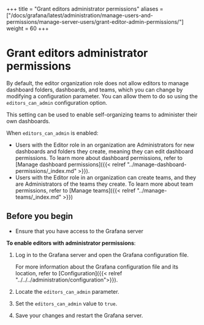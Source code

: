+++
title = "Grant editors administrator permissions"
aliases = ["/docs/grafana/latest/administration/manage-users-and-permissions/manage-server-users/grant-editor-admin-permissions/"]
weight = 60
+++

# Grant editors administrator permissions

By default, the editor organization role does not allow editors to manage dashboard folders, dashboards, and teams, which you can change by modifying a configuration parameter. You can allow them to do so using the `editors_can_admin` configuration option.

This setting can be used to enable self-organizing teams to administer their own dashboards.

When `editors_can_admin` is enabled:

- Users with the Editor role in an organization are Administrators for new dashboards and folders they create, meaning they can edit dashboard permissions. To learn more about dashboard permissions, refer to [Manage dashboard permissions]({{< relref "../manage-dashboard-permissions/_index.md" >}}).
- Users with the Editor role in an organization can create teams, and they are Administrators of the teams they create. To learn more about team permissions, refer to [Manage teams]({{< relref "../manage-teams/_index.md" >}})

## Before you begin

- Ensure that you have access to the Grafana server

**To enable editors with administrator permissions**:

1. Log in to the Grafana server and open the Grafana configuration file.

   For more information about the Grafana configuration file and its location, refer to [Configuration]({{< relref "../../../administration/configuration">}}).

1. Locate the `editors_can_admin` parameter.
1. Set the `editors_can_admin` value to `true`.
1. Save your changes and restart the Grafana server.
